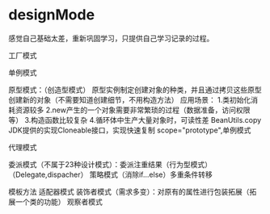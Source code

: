# designMode
感觉自己基础太差，重新巩固学习，只提供自己学习记录的过程。

工厂模式
   
单例模式


原型模式：（创造型模式）
原型实例制定创建对象的种类，并且通过拷贝这些原型创建新的对象（不需要知道创建细节，不用构造方法）
应用场景：
1.类初始化消耗资源较多
2.new产生的一个对象需要非常繁琐的过程（数据准备，访问权限等）
3.构造函数比较复杂
4.循环体中生产大量对象时，可读性差
BeanUtils.copy
JDK提供的实现Cloneable接口，实现快速复制
scope="prototype",单例模式

代理模式

委派模式（不属于23种设计模式）：委派注重结果（行为型模式）（Delegate,dispacher）
策略模式（消除if...else）多重条件转移

模板方法
适配器模式
装饰者模式（需求多变）：对原有的属性进行包装拓展（拓展一个类的功能）
观察者模式
